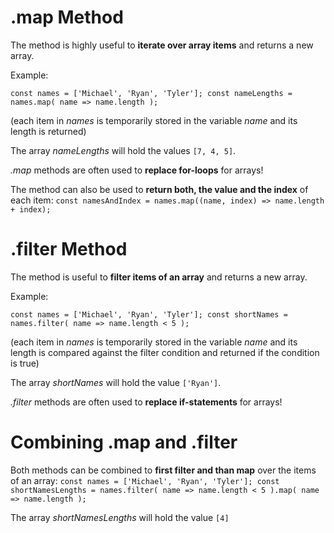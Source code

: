 # .map Method
The method is highly useful to **iterate over array items** and returns a new array.

Example:

`const names = ['Michael', 'Ryan', 'Tyler'];
const nameLengths = names.map( name => name.length );`

(each item in _names_ is temporarily stored in the variable _name_ and its length is returned)

The array _nameLengths_ will hold the values `[7, 4, 5]`.

_.map_ methods are often used to **replace for-loops** for arrays!

The method can also be used to **return both, the value and the index** of each item:
`const namesAndIndex = names.map((name, index) => name.length + index);`

# .filter Method
The method is useful to **filter items of an array** and returns a new array.

Example:

`const names = ['Michael', 'Ryan', 'Tyler'];
const shortNames = names.filter( name => name.length < 5 );`

(each item in _names_ is temporarily stored in the variable _name_ and its length is compared against the filter condition and returned if the condition is true)

The array _shortNames_ will hold the value `['Ryan']`.

_.filter_ methods are often used to **replace if-statements** for arrays!

# Combining .map and .filter

Both methods can be combined to **first filter and than map** over the items of an array:
`const names = ['Michael', 'Ryan', 'Tyler'];
const shortNamesLengths = names.filter( name => name.length < 5 ).map( name => name.length );`

The array _shortNamesLengths_ will hold the value `[4]`
